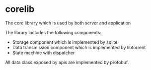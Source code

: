 # corelib

The core library which is used by both server and application

The library includes the following components:

* Storage component which is implemented by sqlite
* Data transmission component which is implemented by libtorrent
* State machine with dispatcher

All data class exposed by apis are implemented by protobuf.
